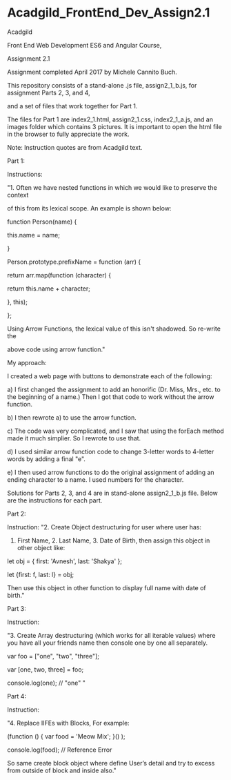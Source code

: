 # Acadgild_FrontEnd_Dev_Assign2.1

Acadgild 

Front End Web Development ES6 and Angular Course, 

Assignment 2.1

Assignment completed April 2017 by Michele Cannito Buch.


This repository consists of a stand-alone .js file, assign2_1_b.js, for assignment Parts 2, 3, and 4, 

and a set of files that work together for Part 1. 


The files for Part 1 are index2_1.html, assign2_1.css, index2_1_a.js, and an images folder which contains 3 pictures. 
It is important to open the html file in the browser to fully appreciate the work.

Note: Instruction quotes are from Acadgild text.

Part 1: 

Instructions: 

"1. Often we have nested functions in which we would like to preserve the context

of this from its lexical scope. An example is shown below:

function Person(name) {

 this.name = name;
 
}

Person.prototype.prefixName = function (arr) {

 return arr.map(function (character) {
 
 return this.name + character;
 
 }, this);
 
};

Using Arrow Functions, the lexical value of this isn't shadowed. So re-write the

above code using arrow function."


My approach: 

I created a web page with buttons to demonstrate each of the following:

a) I first changed the assignment to add an honorific (Dr. Miss, Mrs., etc. to the beginning of a name.) Then I got that code to work
without the arrow function.

b) I then rewrote a) to use the arrow function.

c) The code was very complicated, and I saw that using the forEach method made it much simplier. So I rewrote to use that.

d) I used similar arrow function code to change 3-letter words to 4-letter words by adding a final "e".

e) I then used arrow functions to do the original assignment of adding an ending character to a name. I used numbers for the character.


Solutions for Parts 2, 3, and 4 are in stand-alone  assign2_1_b.js file. Below are the instructions for each part.

Part 2:

Instruction:
"2. Create Object destructuring for user where user has: 

1. First Name, 2. Last Name, 3. Date of Birth, then assign this object in other object like:

let obj = { first: 'Avnesh', last: 'Shakya' };

let {first: f, last: l} = obj;

Then use this object in other function to display full name with date of birth."

Part 3:

Instruction:

"3. Create Array destructuring (which works for all iterable values) where you have
all your friends name then console one by one all separately.

var foo = ["one", "two", "three"];

var [one, two, three] = foo;

console.log(one); // "one"   "

Part 4:

Instruction:

"4. Replace IIFEs with Blocks, For example:

(function () { var food = 'Meow Mix'; }() );

console.log(food); // Reference Error

So same create block object where define User’s detail and
try to excess from outside of block and inside also."

